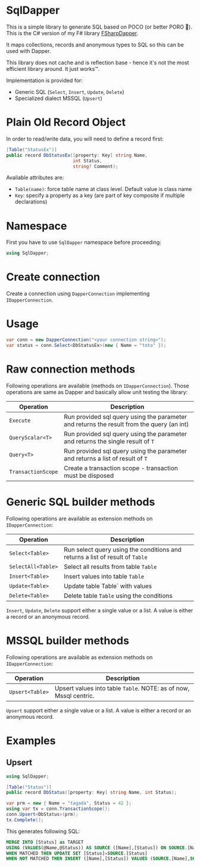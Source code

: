 # SqlDapper

This is a simple library to generate SQL based on POCO (or better PORO 🎉). This is the C# version of my F# library [FSharpDapper](https://github.com/pchalamet/FSharpDapper).

It maps collections, records and anonymous types to SQL so this can be used with Dapper.

This library does not cache and is reflection base - hence it's not the most efficient library around. It just works™️.

Implementation is provided for:
* Generic SQL (`Select`, `Insert`, `Update`, `Delete`)
* Specialized dialect MSSQL (`Upsert`)

# Plain Old Record Object
In order to read/write data, you will need to define a record first:

```C#
[Table("StatusEx")]
public record DbStatusEx([property: Key] string Name,
                         int Status,
                         string? Comment);
```

Available attributes are:
* `Table(name)`: force table name at class level. Default value is class name
* `Key`: specify a property as a key (are part of key composite if multiple declarations)

# Namespace
First you have to use `SqlDapper` namespace before proceeding:
```C#
using SqlDapper;
``` 

# Create connection
Create a connection using `DapperConnection` implementing `IDapperConnection`.

# Usage
```C#
var conn = new DapperConnection("<your connection string>");
var status = conn.Select<DbStatusEx>(new { Name = "toto" });
```

# Raw connection methods
Following operations are available (methods on `IDapperConnection`). Those operations are same as Dapper and basically allow unit testing the library:

Operation | Description
----------|------------
`Execute` | Run provided sql query using the parameter and returns the result from the query (an int)
`QueryScalar<T>` | Run provided sql query using the parameter and returns the single result of `T`
`Query<T>` | Run provided sql query using the parameter and returns a list of result of `T`
`TransactionScope` | Create a transaction scope - transaction must be disposed

# Generic SQL builder methods
Following operations are available as extension methods on `IDapperConnection`:

Operation | Description
----------|------------
`Select<Table>` | Run select query using the conditions and returns a list of result of `Table`
`SelectAll<Table>` | Select all results from table `Table`
`Insert<Table>` | Insert values into table `Table`
`Update<Table>` | Update table Table` with values
`Delete<Table>` | Delete table `Table` using the conditions

`Insert`, `Update`, `Delete` support either a single value or a list. A value is either a record or an anonymous record.

# MSSQL builder methods
Following operations are available as extension methods on `IDapperConnection`:

Operation | Description
----------|------------
`Upsert<Table>` | Upsert values into table `Table`. NOTE: as of now, Mssql centric.

`Upsert` support either a single value or a list. A value is either a record or an anonymous record.

# Examples

## Upsert
```C#
using SqlDapper;

[Table("Status")]
public record DbStatus([property: Key] string Name, int Status);

var prm = new { Name = "tagada", Status = 42 };
using var tx = conn.TransactionScope();
conn.Upsert<DbStatus>(prm);
tx.Complete();
```

This generates following SQL:
```SQL
MERGE INTO [Status] as TARGET 
USING (VALUES(@Name,@Status)) AS SOURCE ([Name],[Status]) ON SOURCE.[Name]=TARGET.[Name]
WHEN MATCHED THEN UPDATE SET [Status]=SOURCE.[Status] 
WHEN NOT MATCHED THEN INSERT ([Name],[Status]) VALUES (SOURCE.[Name],SOURCE.[Status]);
```
